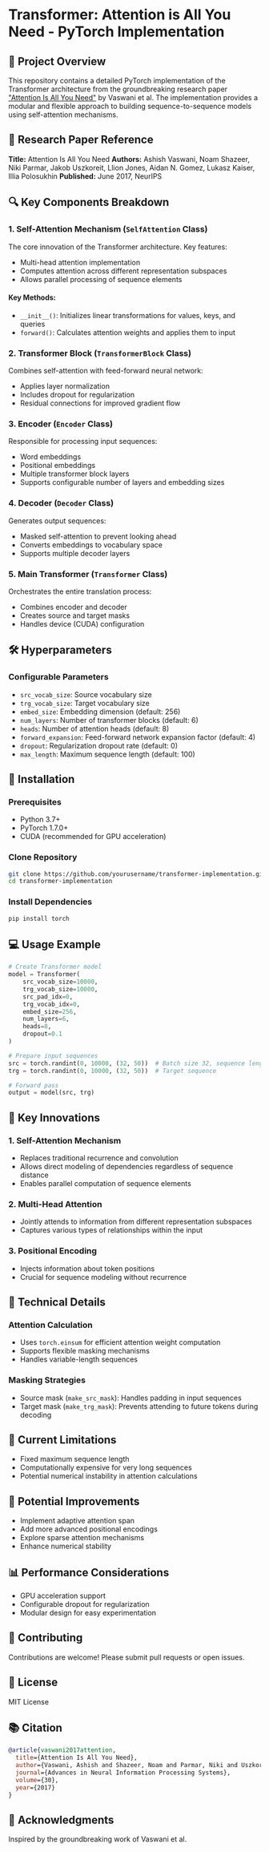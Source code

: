 # Transformer: Attention is All You Need - PyTorch Implementation

## 🌟 Project Overview
This repository contains a detailed PyTorch implementation of the Transformer architecture from the groundbreaking research paper ["Attention Is All You Need"](https://arxiv.org/abs/1706.03762) by Vaswani et al. The implementation provides a modular and flexible approach to building sequence-to-sequence models using self-attention mechanisms.

## 📜 Research Paper Reference
**Title:** Attention Is All You Need
**Authors:** Ashish Vaswani, Noam Shazeer, Niki Parmar, Jakob Uszkoreit, Llion Jones, Aidan N. Gomez, Lukasz Kaiser, Illia Polosukhin
**Published:** June 2017, NeurIPS

## 🔍 Key Components Breakdown

### 1. Self-Attention Mechanism (`SelfAttention` Class)
The core innovation of the Transformer architecture. Key features:
- Multi-head attention implementation
- Computes attention across different representation subspaces
- Allows parallel processing of sequence elements

#### Key Methods:
- `__init__()`: Initializes linear transformations for values, keys, and queries
- `forward()`: Calculates attention weights and applies them to input

### 2. Transformer Block (`TransformerBlock` Class)
Combines self-attention with feed-forward neural network:
- Applies layer normalization
- Includes dropout for regularization
- Residual connections for improved gradient flow

### 3. Encoder (`Encoder` Class)
Responsible for processing input sequences:
- Word embeddings
- Positional embeddings
- Multiple transformer block layers
- Supports configurable number of layers and embedding sizes

### 4. Decoder (`Decoder` Class)
Generates output sequences:
- Masked self-attention to prevent looking ahead
- Converts embeddings to vocabulary space
- Supports multiple decoder layers

### 5. Main Transformer (`Transformer` Class)
Orchestrates the entire translation process:
- Combines encoder and decoder
- Creates source and target masks
- Handles device (CUDA) configuration

## 🛠️ Hyperparameters

### Configurable Parameters
- `src_vocab_size`: Source vocabulary size
- `trg_vocab_size`: Target vocabulary size
- `embed_size`: Embedding dimension (default: 256)
- `num_layers`: Number of transformer blocks (default: 6)
- `heads`: Number of attention heads (default: 8)
- `forward_expansion`: Feed-forward network expansion factor (default: 4)
- `dropout`: Regularization dropout rate (default: 0)
- `max_length`: Maximum sequence length (default: 100)

## 🚀 Installation

### Prerequisites
- Python 3.7+
- PyTorch 1.7.0+
- CUDA (recommended for GPU acceleration)

### Clone Repository
```bash
git clone https://github.com/yourusername/transformer-implementation.git
cd transformer-implementation
```

### Install Dependencies
```bash
pip install torch
```

## 💻 Usage Example

```python
# Create Transformer model
model = Transformer(
    src_vocab_size=10000,
    trg_vocab_size=10000,
    src_pad_idx=0,
    trg_vocab_idx=0,
    embed_size=256,
    num_layers=6,
    heads=8,
    dropout=0.1
)

# Prepare input sequences
src = torch.randint(0, 10000, (32, 50))  # Batch size 32, sequence length 50
trg = torch.randint(0, 10000, (32, 50))  # Target sequence

# Forward pass
output = model(src, trg)
```

## 🧠 Key Innovations

### 1. Self-Attention Mechanism
- Replaces traditional recurrence and convolution
- Allows direct modeling of dependencies regardless of sequence distance
- Enables parallel computation of sequence elements

### 2. Multi-Head Attention
- Jointly attends to information from different representation subspaces
- Captures various types of relationships within the input

### 3. Positional Encoding
- Injects information about token positions
- Crucial for sequence modeling without recurrence

## 🔬 Technical Details

### Attention Calculation
- Uses `torch.einsum` for efficient attention weight computation
- Supports flexible masking mechanisms
- Handles variable-length sequences

### Masking Strategies
- Source mask (`make_src_mask`): Handles padding in input sequences
- Target mask (`make_trg_mask`): Prevents attending to future tokens during decoding

## 🚧 Current Limitations
- Fixed maximum sequence length
- Computationally expensive for very long sequences
- Potential numerical instability in attention calculations

## 🔮 Potential Improvements
- Implement adaptive attention span
- Add more advanced positional encodings
- Explore sparse attention mechanisms
- Enhance numerical stability

## 📊 Performance Considerations
- GPU acceleration support
- Configurable dropout for regularization
- Modular design for easy experimentation

## 🤝 Contributing
Contributions are welcome! Please submit pull requests or open issues.

## 📝 License
MIT License

## 📚 Citation
```bibtex
@article{vaswani2017attention,
  title={Attention Is All You Need},
  author={Vaswani, Ashish and Shazeer, Noam and Parmar, Niki and Uszkoreit, Jakob and Jones, Llion and Gomez, Aidan N and Kaiser, {\L}ukasz and Polosukhin, Illia},
  journal={Advances in Neural Information Processing Systems},
  volume={30},
  year={2017}
}
```

## 🌈 Acknowledgments
Inspired by the groundbreaking work of Vaswani et al.
